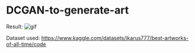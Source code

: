 # DCGAN-to-generate-art
Result:
![gif](https://github.com/dharmikrathod/DCGAN-to-generate-art/assets/61191019/3e797634-6232-45ce-a67c-b3c226956127)

Dataset used: https://www.kaggle.com/datasets/ikarus777/best-artworks-of-all-time/code

